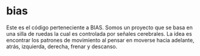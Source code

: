 # bias

Este es el código perteneciente a BIAS. Somos un proyecto que se basa en una silla de ruedas la cual es controlada por señales cerebrales. La idea es encontrar los patrones de movimiento al pensar en moverse hacia adelante, atrás, izquierda, derecha, frenar y descanso.